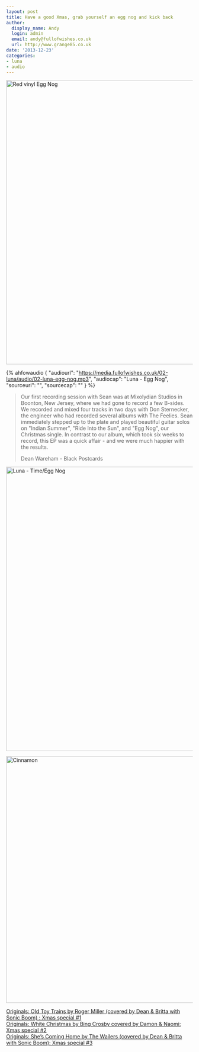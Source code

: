 ```yaml
---
layout: post
title: Have a good Xmas, grab yourself an egg nog and kick back
author:
  display_name: Andy
  login: admin
  email: andy@fullofwishes.co.uk
  url: http://www.grange85.co.uk
date: '2013-12-23'
categories:
- luna
- audio
---
```

<a data-flickr-embed="true"  href="https://www.flickr.com/photos/grange85/7732905648/in/photolist-dDX875-cMkars-cnG6LG" title="Red vinyl Egg Nog"><img src="https://farm8.staticflickr.com/7265/7732905648_d99f527bc6_b.jpg" width="1024" height="768" alt="Red vinyl Egg Nog"></a>

 {% ahfowaudio {
  "audiourl": "https://media.fullofwishes.co.uk/02-luna/audio/02-luna-egg-nog.mp3",
  "audiocap": "Luna - Egg Nog",
  "sourceurl": "",
  "sourcecap": ""
  } %}

<blockquote><p>Our first recording session with Sean was at Mixolydian Studios in Boonton, New Jersey, where we had gone to record a few B-sides. We recorded and mixed four tracks in two days with Don Sternecker, the engineer who had recorded several albums with The Feelies. Sean immediately stepped up to the plate and played beautiful guitar solos on "Indian Summer", "Ride Into the Sun", and "Egg Nog", our Christmas single. In contrast to our album, which took six weeks to record, this EP was a quick affair - and we were much happier with the results.</p>
<footer>Dean Wareham - Black Postcards</footer>
</blockquote>

<a data-flickr-embed="true"  href="https://www.flickr.com/photos/grange85/7465394756/in/photolist-dDX875-cMkars-cnG6LG" title="Luna  - Time/Egg Nog"><img src="https://farm8.staticflickr.com/7252/7465394756_e58b7fdbdb_b.jpg" width="1024" height="768" alt="Luna  - Time/Egg Nog"></a>

<a data-flickr-embed="true"  href="https://www.flickr.com/photos/dinnerseries/6554390595/" title="Cinnamon"><img src="https://farm8.staticflickr.com/7142/6554390595_76a9609b4d_b.jpg" width="1000" height="667" alt="Cinnamon"></a>

<p><a href="/2013/12/16/originals-xmas-special-1-old-toy-trains-by-roger-miller-covered-by-dean-britta-with-sonic-boom/" title="Originals: Old Toy Trains by Roger Miller (covered by Dean & Britta with Sonic Boom) : Xmas special #1">Originals: Old Toy Trains by Roger Miller (covered by Dean & Britta with Sonic Boom) : Xmas special #1</a><br />
<a href="/2013/12/18/originals-white-christmas-by-bing-crosby-covered-by-damon-naomi/" title="Originals: White Christmas by Bing Crosby covered by Damon & Naomi: Xmas special #2">Originals: White Christmas by Bing Crosby covered by Damon & Naomi: Xmas special #2</a><br />
<a href="/2013/12/20/originals-xmas-special-1-shes-coming-home-by-the-wailers-covered-by-dean-britta-with-sonic-boom/" title="Originals: She’s Coming Home by The Wailers (covered by Dean & Britta with Sonic Boom): Xmas special #3">Originals: She’s Coming Home by The Wailers (covered by Dean & Britta with Sonic Boom): Xmas special #3</a></p>
